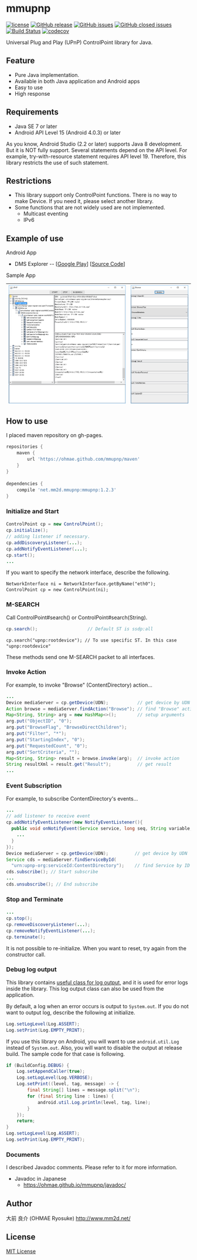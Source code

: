 # mmupnp
[![license](https://img.shields.io/github/license/ohmae/mmupnp.svg)](./LICENSE)
[![GitHub release](https://img.shields.io/github/release/ohmae/mmupnp.svg)](https://github.com/ohmae/mmupnp/releases)
[![GitHub issues](https://img.shields.io/github/issues/ohmae/mmupnp.svg)](https://github.com/ohmae/mmupnp/issues)
[![GitHub closed issues](https://img.shields.io/github/issues-closed/ohmae/mmupnp.svg)](https://github.com/ohmae/mmupnp/issues)
[![Build Status](https://travis-ci.org/ohmae/mmupnp.svg?branch=develop)](https://travis-ci.org/ohmae/mmupnp)
[![codecov](https://codecov.io/gh/ohmae/mmupnp/branch/develop/graph/badge.svg)](https://codecov.io/gh/ohmae/mmupnp)

Universal Plug and Play (UPnP) ControlPoint library for Java.

## Feature
- Pure Java implementation.
- Available in both Java application and Android apps
- Easy to use
- High response

## Requirements
- Java SE 7 or later
- Android API Level 15 (Android 4.0.3) or later

As you know, Android Studio (2.2 or later) supports Java 8 development.
But it is NOT fully support. Several statements depend on the API level.
For example, try-with-resource statement requires API level 19.
Therefore, this library restricts the use of such statement.

## Restrictions
- This library support only ControlPoint functions.
There is no way to make Device. If you need it, please select another library.
- Some functions that are not widely used are not implemented.
  - Multicast eventing
  - IPv6

## Example of use
Android App
- DMS Explorer --
[[Google Play](https://play.google.com/store/apps/details?id=net.mm2d.dmsexplorer)]
[[Source Code](https://github.com/ohmae/DmsExplorer)]

Sample App

|![](docs/img/1.png)|![](docs/img/2.png)|
|-|-|

## How to use

I placed maven repository on gh-pages.
```groovy
repositories {
    maven {
        url 'https://ohmae.github.com/mmupnp/maven'
    }
}

dependencies {
    compile 'net.mm2d.mmupnp:mmupnp:1.2.3'
}
```

### Initialize and Start
```java
ControlPoint cp = new ControlPoint();
cp.initialize();
// adding listener if necessary.
cp.addDiscoveryListener(...);
cp.addNotifyEventListener(...);
cp.start();
...
```

If you want to specify the network interface, describe the following.
```
NetworkInterface ni = NetworkInterface.getByName("eth0");
ControlPoint cp = new ControlPoint(ni);
```

### M-SEARCH
Call ControlPoint#search() or ControlPoint#search(String).
```java
cp.search();                   // Default ST is ssdp:all
```
```
cp.search("upnp:rootdevice"); // To use specific ST. In this case "upnp:rootdevice"
```
These methods send one M-SEARCH packet to all interfaces.

### Invoke Action
For example, to invoke "Browse" (ContentDirectory) action...
```java
...
Device mediaServer = cp.getDevice(UDN);           // get device by UDN
Action browse = mediaServer.findAction("Browse"); // find "Browse" action
Map<String, String> arg = new HashMap<>();        // setup arguments
arg.put("ObjectID", "0");
arg.put("BrowseFlag", "BrowseDirectChildren");
arg.put("Filter", "*");
arg.put("StartingIndex", "0");
arg.put("RequestedCount", "0");
arg.put("SortCriteria", "");
Map<String, String> result = browse.invoke(arg);  // invoke action
String resultXml = result.get("Result");          // get result
...
```

### Event Subscription
For example, to subscribe ContentDirectory's events...
```java
...
// add listener to receive event
cp.addNotifyEventListener(new NotifyEventListener(){
  public void onNotifyEvent(Service service, long seq, String variable, String value) {
    ...
  }
});
Device mediaServer = cp.getDevice(UDN);          // get device by UDN
Service cds = mediaServer.findServiceById(
  "urn:upnp-org:serviceId:ContentDirectory");    // find Service by ID
cds.subscribe(); // Start subscribe
...
cds.unsubscribe(); // End subscribe
```

### Stop and Terminate
```java
...
cp.stop();
cp.removeDiscoveryListener(...);
cp.removeNotifyEventListener(...);
cp.terminate();
```
It is not possible to re-initialize.
When you want to reset, try again from the constructor call.

### Debug log output

This library contains [useful class for log output](./lib/src/main/java/net/mm2d/util/Log.java),
and it is used for error logs inside the library.
This log output class can also be used from the application.

By default, a log when an error occurs is output to `System.out`.
If you do not want to output log, describe the following at initialize.

```java
Log.setLogLevel(Log.ASSERT);
Log.setPrint(Log.EMPTY_PRINT);
```

If you use this library on Android, you will want to use `android.util.Log` instead of `System.out`.
Also, you will want to disable the output at release build.
The sample code for that case is following.

```java
if (BuildConfig.DEBUG) {
    Log.setAppendCaller(true);
    Log.setLogLevel(Log.VERBOSE);
    Log.setPrint((level, tag, message) -> {
        final String[] lines = message.split("\n");
        for (final String line : lines) {
            android.util.Log.println(level, tag, line);
        }
    });
    return;
}
Log.setLogLevel(Log.ASSERT);
Log.setPrint(Log.EMPTY_PRINT);
```

### Documents

I described Javadoc comments. Please refer to it for more information.
- Javadoc in Japanese
  - https://ohmae.github.io/mmupnp/javadoc/

## Author
大前 良介 (OHMAE Ryosuke)
http://www.mm2d.net/

## License
[MIT License](./LICENSE)
